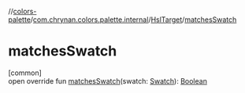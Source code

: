 //[colors-palette](../../../index.md)/[com.chrynan.colors.palette.internal](../index.md)/[HslTarget](index.md)/[matchesSwatch](matches-swatch.md)

# matchesSwatch

[common]\
open override fun [matchesSwatch](matches-swatch.md)(swatch: [Swatch](../../com.chrynan.colors.palette/-swatch/index.md)): [Boolean](https://kotlinlang.org/api/latest/jvm/stdlib/kotlin/-boolean/index.html)
